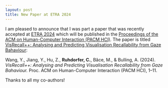 ```yaml
---
layout: post
title: New Paper at ETRA 2024
---
```


I am pleased to announce that I was part a paper that was recently accepted at [ETRA 2024](https://etra.acm.org/2024/) which will be published in the [Proceedings of the ACM on Human-Computer Interaction (PACM HCI)](https://dl.acm.org/journal/pacmhci/).
The paper is titled [VisRecall++: Analysing and Predicting Visualisation Recallability from Gaze Bahaviour](https://www.perceptualui.org/publications/wang24_etra/):

Wang, Y., Jiang, Y., Hu, Z., **Ruhdorfer, C.**, Bâce, M., & Bulling, A. (2024). *VisRecall++:
Analysing and Predicting Visualisation Recallability from Gaze Bahaviour.* Proc. ACM on
Human-Computer Interaction (PACM HCI), 1–11.

Thanks to all my co-authors!
